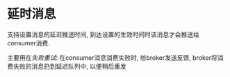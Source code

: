 
# 延时消息

支持设置消息的延迟推送时间, 到达设置的生效时间时该消息才会推送给consumer消费.

主要用在*失败重试*: 在consumer消息消费失败时, 给broker发送反馈, broker将消费失败的消息扔到延迟队列中, 以便稍后重发
